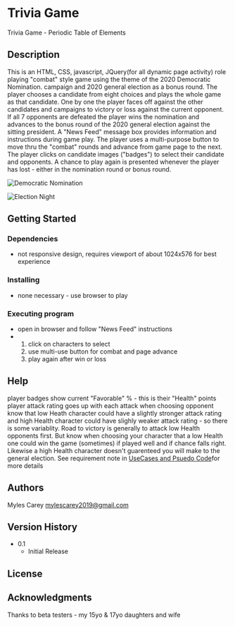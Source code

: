# Trivia Game

Trivia Game - Periodic Table of Elements

## Description

This is an HTML, CSS, javascript, JQuery(for all dynamic page activity) role playing "combat" style game using the theme of the 2020 Democratic Nomination.
campaign and 2020 general election as a bonus round.
The player chooses a candidate from eight choices and plays the whole game as that candidate.
One by one the player faces off against the other candidates and campaigns to victory or loss against the current opponent.
If all 7 opponents are defeated the player wins the nomination and advances to the bonus round of the 2020 general election
against the sitting president.
A "News Feed" message box provides information and instructions during game play.
The player uses a multi-purpose button to move thru the "combat" rounds and advance from game page to the next.
The player clicks on candidate images ("badges") to select their candidate and opponents.
A chance to play again is presented whenever the player has lost - either in the nomination round or bonus round. 


![Democratic Nomination](assets/images/wireframe.png)

![Election Night](assets/images/wireframe-election.png)

## Getting Started

### Dependencies

* not responsive design, requires viewport of about 1024x576 for best experience 

### Installing

* none necessary - use browser to play

### Executing program

* open in browser and follow "News Feed" instructions
*   1. click on characters to select
    2. use multi-use button for combat and page advance
    3. play again after win or loss
    

## Help

player badges show current "Favorable" % - this is their "Health" points
player attack rating goes up with each attack
when choosing opponent know that low Heath character could have a slightly stronger attack rating
and high Health character could have slighly weaker attack rating - so there is some variablity.
Road to victory is generally to attack low Health opponents first.
But know when choosing your character that a low Health one could win the game (sometimes)
if played well and if chance falls right.  Likewise a high Health character doesn't
guarenteed you will make to the general election.
See requirement note in [UseCases and Psuedo Code](UseCases-PsuedoCode.md)for more details

## Authors

Myles Carey 
mylescarey2019@gmail.com 

## Version History
 
* 0.1
    * Initial Release

## License


## Acknowledgments

Thanks to beta testers - my 15yo & 17yo daughters and wife 

